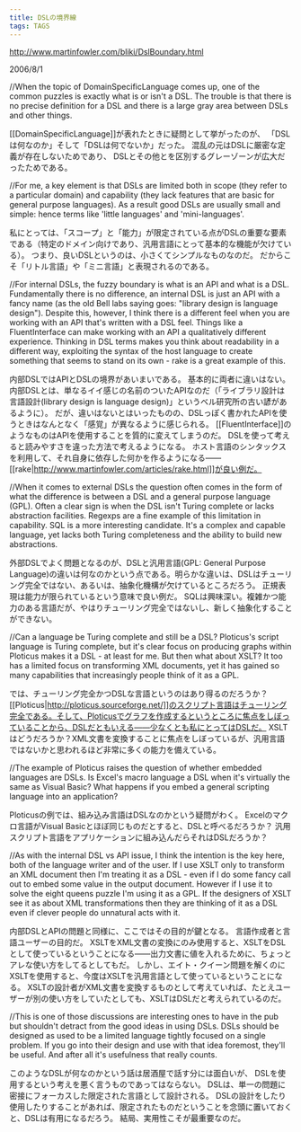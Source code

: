 ```yaml
---
title: DSLの境界線
tags: TAGS
---
```


http://www.martinfowler.com/bliki/DslBoundary.html

2006/8/1

//When the topic of DomainSpecificLanguage comes up, one of the common puzzles is exactly what is or isn't a DSL. The trouble is that there is no precise definition for a DSL and there is a large gray area between DSLs and other things.

[[DomainSpecificLanguage]]が表れたときに疑問として挙がったのが、
「DSLは何なのか」そして「DSLは何でないか」だった。
混乱の元はDSLに厳密な定義が存在しないためであり、
DSLとその他とを区別するグレーゾーンが広大だったためである。

//For me, a key element is that DSLs are limited both in scope (they refer to a particular domain) and capability (they lack features that are basic for general purpose languages). As a result good DSLs are usually small and simple: hence terms like 'little languages' and 'mini-languages'.

私にとっては、「スコープ」と「能力」が限定されている点がDSLの重要な要素である（特定のドメイン向けであり、汎用言語にとって基本的な機能が欠けている）。
つまり、良いDSLというのは、小さくてシンプルなものなのだ。
だからこそ「リトル言語」や「ミニ言語」と表現されるのである。

//For internal DSLs, the fuzzy boundary is what is an API and what is a DSL. Fundamentally there is no difference, an internal DSL is just an API with a fancy name (as the old Bell labs saying goes: "library design is language design"). Despite this, however, I think there is a different feel when you are working with an API that's written with a DSL feel. Things like a FluentInterface can make working with an API a qualitatively different experience. Thinking in DSL terms makes you think about readability in a different way, exploiting the syntax of the host language to create something that seems to stand on its own - rake is a great example of this.

内部DSLではAPIとDSLの境界があいまいである。
基本的に両者に違いはない。
内部DSLとは、単なるイイ感じの名前のついたAPIなのだ（「ライブラリ設計は言語設計(library design is language design)」というベル研究所の古い諺があるように）。
だが、違いはないとはいったものの、DSLっぽく書かれたAPIを使うときはなんとなく「感覚」が異なるように感じられる。
[[FluentInterface]]のようなものはAPIを使用することを質的に変えてしまうのだ。
DSLを使って考えると読みやすさを違った方法で考えるようになる。
ホスト言語のシンタックスを利用して、それ自身に依存した何かを作るようになる——[[rake|http://www.martinfowler.com/articles/rake.html]]が良い例だ。

//When it comes to external DSLs the question often comes in the form of what the difference is between a DSL and a general purpose language (GPL). Often a clear sign is when the DSL isn't Turing complete or lacks abstraction facilities. Regexps are a fine example of this limitation in capability. SQL is a more interesting candidate. It's a complex and capable language, yet lacks both Turing completeness and the ability to build new abstractions.

外部DSLでよく問題となるのが、DSLと汎用言語(GPL: General Purpose Language)の違いは何なのかという点である。明らかな違いは、DSLはチューリング完全ではない、あるいは、抽象化機構が欠けているところだろう。
正規表現は能力が限られているという意味で良い例だ。
SQLは興味深い。複雑かつ能力のある言語だが、やはりチューリング完全ではないし、新しく抽象化することができない。

//Can a language be Turing complete and still be a DSL? Ploticus's script language is Turing complete, but it's clear focus on producing graphs within Ploticus makes it a DSL - at least for me. But then what about XSLT? It too has a limited focus on transforming XML documents, yet it has gained so many capabilities that increasingly people think of it as a GPL.

では、チューリング完全かつDSLな言語というのはあり得るのだろうか？
[[Ploticus|http://ploticus.sourceforge.net/]]のスクリプト言語はチューリング完全である。そして、Ploticusでグラフを作成するというところに焦点をしぼっていることから、DSLだともいえる——少なくとも私にとってはDSLだ。
XSLTはどうだろうか？XML文書を変換することに焦点をしぼっているが、汎用言語ではないかと思われるほど非常に多くの能力を備えている。

//The example of Ploticus raises the question of whether embedded languages are DSLs. Is Excel's macro language a DSL when it's virtually the same as Visual Basic? What happens if you embed a general scripting language into an application?

Ploticusの例では、組み込み言語はDSLなのかという疑問がわく。
Excelのマクロ言語がVisual Basicとほぼ同じものだとすると、DSLと呼べるだろうか？
汎用スクリプト言語をアプリケーションに組み込んだらそれはDSLだろうか？

//As with the internal DSL vs API issue, I think the intention is the key here, both of the language writer and of the user. If I use XSLT only to transform an XML document then I'm treating it as a DSL - even if I do some fancy call out to embed some value in the output document. However if I use it to solve the eight queens puzzle I'm using it as a GPL. If the designers of XSLT see it as about XML transformations then they are thinking of it as a DSL even if clever people do unnatural acts with it.

内部DSLとAPIの問題と同様に、ここではその目的が鍵となる。
言語作成者と言語ユーザーの目的だ。
XSLTをXML文書の変換にのみ使用すると、XSLTをDSLとして使っているということになる——出力文書に値を入れるために、ちょっとアレな使い方をしてるとしてもだ。
しかし、エイト・クイーン問題を解くのにXSLTを使用すると、今度はXSLTを汎用言語として使っているということになる。
XSLTの設計者がXML文書を変換するものとして考えていれば、たとえユーザーが別の使い方をしていたとしても、XSLTはDSLだと考えられているのだ。

//This is one of those discussions are interesting ones to have in the pub but shouldn't detract from the good ideas in using DSLs. DSLs should be designed as used to be a limited language tightly focused on a single problem. If you go into their design and use with that idea foremost, they'll be useful. And after all it's usefulness that really counts.

このようなDSLが何なのかという話は居酒屋で話す分には面白いが、
DSLを使用するという考えを悪く言うものであってはならない。
DSLは、単一の問題に密接にフォーカスした限定された言語として設計される。
DSLの設計をしたり使用したりすることがあれば、限定されたものだということを念頭に置いておくと、DSLは有用になるだろう。
結局、実用性こそが最重要なのだ。
